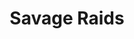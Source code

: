 ---
layout: default
title: Savage Raids
parent: 6.0 Endwalker
has_children: true
nav_exclude: true
---